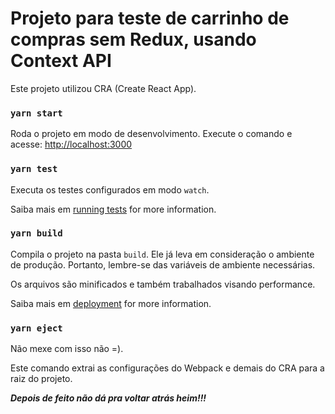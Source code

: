 # Projeto para teste de carrinho de compras sem Redux, usando Context API

Este projeto utilizou CRA (Create React App).

### `yarn start`

Roda o projeto em modo de desenvolvimento.
Execute o comando e acesse: [http://localhost:3000](http://localhost:3000)

### `yarn test`

Executa os testes configurados em modo `watch`.

Saiba mais em [running tests](https://facebook.github.io/create-react-app/docs/running-tests) for more information.

### `yarn build`

Compila o projeto na pasta `build`. Ele já leva em consideração o ambiente de produção. Portanto, lembre-se das variáveis de ambiente necessárias.

Os arquivos são minificados e também trabalhados visando performance.

Saiba mais em [deployment](https://facebook.github.io/create-react-app/docs/deployment) for more information.


### `yarn eject`

Não mexe com isso não =).

Este comando extrai as configurações do Webpack e demais do CRA para a raiz do projeto.

***Depois de feito não dá pra voltar atrás heim!!!***
